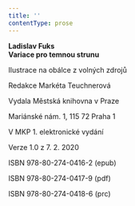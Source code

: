 ```yaml
---
title: ''
contentType: prose
---
```


**Ladislav Fuks  
Variace pro temnou strunu**

  

Ilustrace na obálce z volných zdrojů

  

Redakce Markéta Teuchnerová

  

Vydala Městská knihovna v Praze

  

Mariánské nám. 1, 115 72 Praha 1

  

V MKP 1. elektronické vydání

  

Verze 1.0 z 7. 2. 2020

  

ISBN 978-80-274-0416-2 (epub)

  

ISBN 978-80-274-0417-9 (pdf)

  

ISBN 978-80-274-0418-6 (prc)
